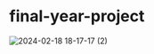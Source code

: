 # final-year-project

![2024-02-18 18-17-17 (2)](https://github.com/tejas-mn/final-year-project/assets/68629215/9a8e5c08-a7a2-4338-83ca-ba3be4ba462d)
